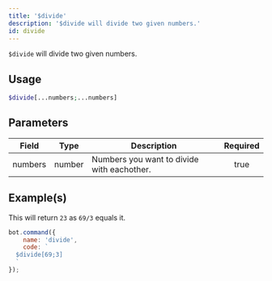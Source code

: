```yaml
---
title: '$divide'
description: '$divide will divide two given numbers.'
id: divide
---
```


`$divide` will divide two given numbers.

## Usage

```php
$divide[...numbers;...numbers]
```

## Parameters

| Field   | Type   | Description                                | Required |
| ------- | ------ | ------------------------------------------ |:--------:|
| numbers | number | Numbers you want to divide with eachother. |   true   |

## Example(s)

This will return `23` as `69/3` equals it.

```javascript
bot.command({
    name: 'divide',
    code: `
  $divide[69;3]
  `
});
```
